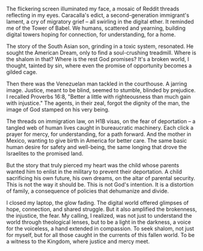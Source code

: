 The flickering screen illuminated my face, a mosaic of Reddit threads reflecting in my eyes. Caracalla's edict, a second-generation immigrant's lament, a cry of migratory grief – all swirling in the digital ether. It reminded me of the Tower of Babel. We humans, scattered and yearning, building digital towers hoping for connection, for understanding, for a home.

The story of the South Asian son, grinding in a toxic system, resonated. He sought the American Dream, only to find a soul-crushing treadmill. Where is the shalom in that? Where is the rest God promises? It's a broken world, I thought, tainted by sin, where even the promise of opportunity becomes a gilded cage.

Then there was the Venezuelan man tackled in the courthouse. A jarring image. Justice, meant to be blind, seemed to stumble, blinded by prejudice. I recalled Proverbs 16:8, "Better a little with righteousness than much gain with injustice." The agents, in their zeal, forgot the dignity of the man, the image of God stamped on his very being.

The threads on immigration law, on H1B visas, on the fear of deportation – a tangled web of human lives caught in bureaucratic machinery. Each click a prayer for mercy, for understanding, for a path forward. And the mother in Mexico, wanting to give birth in America for better care. The same basic human desire for safety and well-being, the same longing that drove the Israelites to the promised land.

But the story that truly pierced my heart was the child whose parents wanted him to enlist in the military to prevent their deportation. A child sacrificing his own future, his own dreams, on the altar of parental security. This is not the way it should be. This is not God's intention. It is a distortion of family, a consequence of policies that dehumanize and divide.

I closed my laptop, the glow fading. The digital world offered glimpses of hope, connection, and shared struggle. But it also amplified the brokenness, the injustice, the fear. My calling, I realized, was not just to understand the world through theological lenses, but to be a light in the darkness, a voice for the voiceless, a hand extended in compassion. To seek shalom, not just for myself, but for all those caught in the currents of this fallen world. To be a witness to the Kingdom, where justice and mercy meet.